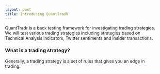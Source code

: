 ```yaml
---
layout: post
title: Introducing QuantTradR
---
```


<div class="message">
  QuantTradr is a back testing framework for investigating trading strategies.
  We will test various trading strategies including strategies based on Technical
  Analysis indicators, Twitter sentiments and Insider transactions.
</div>

### What is a trading strategy?
Generally, a trading strategy is a set of rules that gives you an edge in trading.
